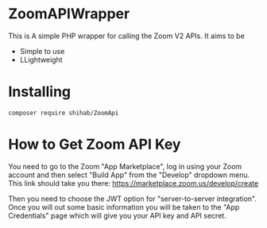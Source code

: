 ZoomAPIWrapper
==============

This is A simple PHP wrapper for calling the Zoom V2 APIs. It aims to be
- Simple to use
- LLightweight 


Installing
==========

`composer require shihab/ZoomApi`

How to Get Zoom API Key
=======================

You need to go to the Zoom "App Marketplace", log in using your Zoom account and then select "Build App" from the "Develop" dropdown menu. This link should take you there: https://marketplace.zoom.us/develop/create

Then you need to choose the JWT option for "server-to-server integration". Once you will out some basic information you will be taken to the "App Credentials" page which will give you your API key and API secret.

